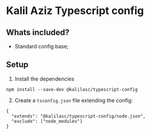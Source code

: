 # Kalil Aziz Typescript config

## Whats included?

- Standard config base;

## Setup

1. Install the dependencies
```
npm install --save-dev @kalilasc/typescript-config
```

2. Create a `tsconfig.json` file extending the config:
```
{
  "extends": "@kalilasc/typescript-config/node.json",
  "exclude": ["node_modules"]
}
```

